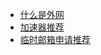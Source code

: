 - [什么是外网](https://zhs141.github.io/en/what.html)
- [加速器推荐](https://zhs141.github.io/JC/vpn)
- [临时邮箱申请推荐](https://zhs141.github.io/en/email.html)
